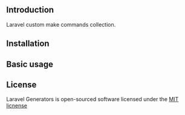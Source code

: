 
## Introduction

Laravel custom make commands collection.

## Installation

## Basic usage

## License

Laravel Generators is open-sourced software licensed under the [MIT licnense](https://opensource.org/licenses/MIT)

